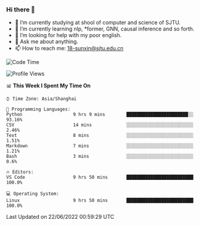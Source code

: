 ### Hi there 👋

<!--
**sunxin000/sunxin000** is a ✨ _special_ ✨ repository because its `README.md` (this file) appears on your GitHub profile.

Here are some ideas to get you started:

- 🔭 I’m currently working on ...
- 🌱 I’m currently learning ...
- 👯 I’m looking to collaborate on ...
- 🤔 I’m looking for help with ...
- 💬 Ask me about ...
- 📫 How to reach me: ...
- 😄 Pronouns: ...
- ⚡ Fun fact: ...
-->
- 🏫 I’m currently studying at shool of computer and science of SJTU.
- 🌱 I’m currently learning nlp, \*former, GNN, causal inference and so forth.
- 🤔 I’m looking for help with my poor english.
- 💬 Ask me about anything.
- 📫 How to reach me: 18-sunxin@sjtu.edu.cn
<!--START_SECTION:waka-->
![Code Time](http://img.shields.io/badge/Code%20Time-214%20hrs%2042%20mins-blue)

![Profile Views](http://img.shields.io/badge/Profile%20Views-0-blue)

📊 **This Week I Spent My Time On** 

```text
⌚︎ Time Zone: Asia/Shanghai

💬 Programming Languages: 
Python                   9 hrs 9 mins        ███████████████████████░░   93.16% 
CSV                      14 mins             ░░░░░░░░░░░░░░░░░░░░░░░░░   2.46% 
Text                     8 mins              ░░░░░░░░░░░░░░░░░░░░░░░░░   1.51% 
Markdown                 7 mins              ░░░░░░░░░░░░░░░░░░░░░░░░░   1.21% 
Bash                     3 mins              ░░░░░░░░░░░░░░░░░░░░░░░░░   0.6%

🔥 Editors: 
VS Code                  9 hrs 50 mins       █████████████████████████   100.0%

💻 Operating System: 
Linux                    9 hrs 50 mins       █████████████████████████   100.0%

```


 Last Updated on 22/06/2022 00:59:29 UTC
<!--END_SECTION:waka-->
